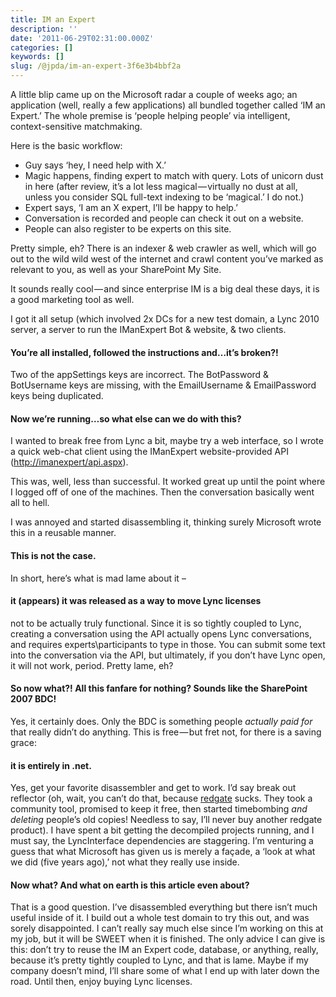 ```yaml
---
title: IM an Expert
description: ''
date: '2011-06-29T02:31:00.000Z'
categories: []
keywords: []
slug: /@jpda/im-an-expert-3f6e3b4bbf2a
---
```


A little blip came up on the Microsoft radar a couple of weeks ago; an application (well, really a few applications) all bundled together called ‘IM an Expert.’ The whole premise is ‘people helping people’ via intelligent, context-sensitive matchmaking.

Here is the basic workflow:

*   Guy says ‘hey, I need help with X.’
*   Magic happens, finding expert to match with query. Lots of unicorn dust in here (after review, it’s a lot less magical — virtually no dust at all, unless you consider SQL full-text indexing to be ‘magical.’ I do not.)
*   Expert says, ‘I am an X expert, I’ll be happy to help.’
*   Conversation is recorded and people can check it out on a website.
*   People can also register to be experts on this site.

Pretty simple, eh? There is an indexer & web crawler as well, which will go out to the wild wild west of the internet and crawl content you’ve marked as relevant to you, as well as your SharePoint My Site.

It sounds really cool — and since enterprise IM is a big deal these days, it is a good marketing tool as well.

I got it all setup (which involved 2x DCs for a new test domain, a Lync 2010 server, a server to run the IManExpert Bot & website, & two clients.

#### You’re all installed, followed the instructions and…it’s broken?!

Two of the appSettings keys are incorrect. The BotPassword & BotUsername keys are missing, with the EmailUsername & EmailPassword keys being duplicated.

#### Now we’re running…so what else can we do with this?

I wanted to break free from Lync a bit, maybe try a web interface, so I wrote a quick web-chat client using the IManExpert website-provided API ([http://imanexpert/api.aspx](http://imanexpert/api.aspx)).

This was, well, less than successful. It worked great up until the point where I logged off of one of the machines. Then the conversation basically went all to hell.

I was annoyed and started disassembling it, thinking surely Microsoft wrote this in a reusable manner.

#### This is not the case.

In short, here’s what is mad lame about it –

#### it (appears) it was released as a way to move Lync licenses

not to be actually truly functional. Since it is so tightly coupled to Lync, creating a conversation using the API actually opens Lync conversations, and requires experts\\participants to type in those. You can submit some text into the conversation via the API, but ultimately, if you don’t have Lync open, it will not work, period. Pretty lame, eh?

#### So now what?! All this fanfare for nothing? Sounds like the SharePoint 2007 BDC!

Yes, it certainly does. Only the BDC is something people _actually paid for_ that really didn’t do anything. This is free — but fret not, for there is a saving grace:

#### it is entirely in .net.

Yes, get your favorite disassembler and get to work. I’d say break out reflector (oh, wait, you can’t do that, because [redgate](http://red-gate.com) sucks. They took a community tool, promised to keep it free, then started timebombing _and deleting_ people’s old copies! Needless to say, I’ll never buy another redgate product). I have spent a bit getting the decompiled projects running, and I must say, the LyncInterface dependencies are staggering. I’m venturing a guess that what Microsoft has given us is merely a façade, a ‘look at what we did (five years ago),’ not what they really use inside.

#### Now what? And what on earth is this article even about?

That is a good question. I’ve disassembled everything but there isn’t much useful inside of it. I build out a whole test domain to try this out, and was sorely disappointed. I can’t really say much else since I’m working on this at my job, but it will be SWEET when it is finished. The only advice I can give is this: don’t try to reuse the IM an Expert code, database, or anything, really, because it’s pretty tightly coupled to Lync, and that is lame. Maybe if my company doesn’t mind, I’ll share some of what I end up with later down the road. Until then, enjoy buying Lync licenses.